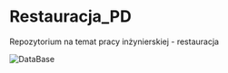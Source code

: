 # Restauracja_PD
Repozytorium na temat pracy inżynierskiej  - restauracja 

![DataBase](https://github.com/adrianwzorek/Restauracja_PD/assets/92018288/6a53765b-6e8b-4f9f-b598-fef8055deb36)
